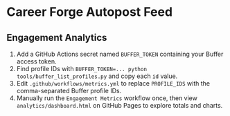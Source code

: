 # Career Forge Autopost Feed

## Engagement Analytics

1. Add a GitHub Actions secret named `BUFFER_TOKEN` containing your Buffer access token.
2. Find profile IDs with `BUFFER_TOKEN=... python tools/buffer_list_profiles.py` and copy each `id` value.
3. Edit `.github/workflows/metrics.yml` to replace `PROFILE_IDS` with the comma-separated Buffer profile IDs.
4. Manually run the `Engagement Metrics` workflow once, then view `analytics/dashboard.html` on GitHub Pages to explore totals and charts.
